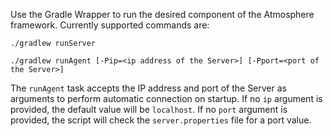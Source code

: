 Use the Gradle Wrapper to run the desired component of the Atmosphere framework. Currently supported commands are:
```
./gradlew runServer
```
```
./gradlew runAgent [-Pip=<ip address of the Server>] [-Pport=<port of the Server>]
```
The `runAgent` task accepts the IP address and port of the Server as arguments to perform automatic connection on startup. If no `ip` argument is provided, the default value will be `localhost`. If no `port` argument is provided, the script will check the `server.properties` file for a port value.
